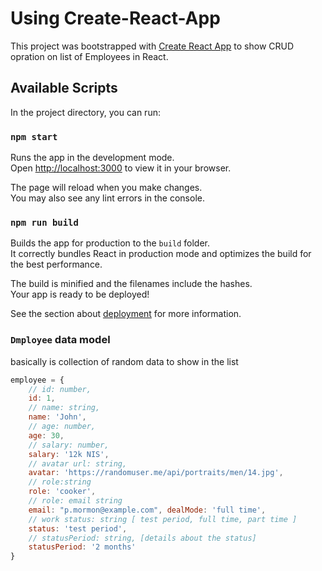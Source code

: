 # Using Create-React-App

This project was bootstrapped with [Create React App](https://github.com/facebook/create-react-app) to show CRUD
opration on list of Employees in React.

## Available Scripts

In the project directory, you can run:

### `npm start`

Runs the app in the development mode.\
Open [http://localhost:3000](http://localhost:3000) to view it in your browser.

The page will reload when you make changes.\
You may also see any lint errors in the console.

### `npm run build`

Builds the app for production to the `build` folder.\
It correctly bundles React in production mode and optimizes the build for the best performance.

The build is minified and the filenames include the hashes.\
Your app is ready to be deployed!

See the section about [deployment](https://facebook.github.io/create-react-app/docs/deployment) for more information.

### `Dmployee` data model
basically is collection of random data to show in the list

```javascript
employee = {
    // id: number,
    id: 1,
    // name: string,
    name: 'John',
    // age: number,
    age: 30,
    // salary: number,
    salary: '12k NIS',
    // avatar url: string,
    avatar: 'https://randomuser.me/api/portraits/men/14.jpg',
    // role:string
    role: 'cooker',
    // role: email string
    email: "p.mormon@example.com", dealMode: 'full time',
    // work status: string [ test period, full time, part time ]
    status: 'test period',
    // statusPeriod: string, [details about the status]  
    statusPeriod: '2 months'
}
```